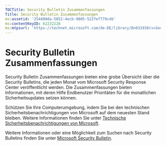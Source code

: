 ```yaml
---
TOCTitle: Security Bulletin Zusammenfassungen
Title: Security Bulletin Zusammenfassungen
ms:assetid: '254400da-5852-4ecb-9805-522fef779c4b'
ms:contentKeyID: 62232228
ms:mtpsurl: 'https://technet.microsoft.com/de-DE/library/Dn631938(v=Security.10)'
---
```


Security Bulletin Zusammenfassungen
===================================

Security Bulletin Zusammenfassungen bieten eine grobe Übersicht über die Security Bulletins, die jeden Monat vom Microsoft Security Response Center veröffentlicht werden. Die Zusammenfassungen bieten Informationen, mit deren Hilfe Endbenutzer Prioritäten für die monatlichen Sicherheitsupdates setzen können.

Schützen Sie Ihre Computerumgebung, indem Sie bei den technischen Sicherheitsbenachrichtigungen von Microsoft auf dem neuesten Stand bleiben. Weitere Informationen finden Sie unter [Technische Sicherheitsbenachrichtigungen von Microsoft](http://technet.microsoft.com/security/dd252948).

Weitere Informationen oder eine Möglichkeit zum Suchen nach Security Bulletins finden Sie unter [Microsoft Security Bulletin](https://technet.microsoft.com/security/bulletin/).
